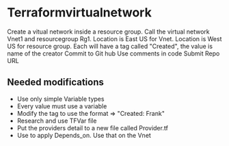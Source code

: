 # Terraformvirtualnetwork
Create a vitual network inside  a resource group.
Call the virtual network Vnet1 and resourcegroup Rg1.
Location is East US for Vnet.
Location is West US for resource group.
Each will have a tag called "Created", the value is name of the creator
Commit to Git hub
Use comments in code
Submit Repo URL


## Needed modifications
- Use only simple Variable types
- Every value must use a variable
- Modify the tag to use the format => "Created: Frank"
- Research and use TFVar file
- Put the providers detail to a new file called Provider.tf
- Use to apply Depends_on. Use that on the Vnet 
